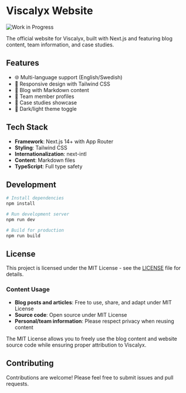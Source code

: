 # Viscalyx Website

![Work in Progress](https://img.shields.io/badge/Status-Work%20in%20Progress-yellow?style=for-the-badge)

The official website for Viscalyx, built with Next.js and featuring blog content, team information, and case studies.

## Features

- 🌐 Multi-language support (English/Swedish)
- 📱 Responsive design with Tailwind CSS
- 📝 Blog with Markdown content
- 👥 Team member profiles
- 💼 Case studies showcase
- 🌙 Dark/light theme toggle

## Tech Stack

- **Framework**: Next.js 14+ with App Router
- **Styling**: Tailwind CSS
- **Internationalization**: next-intl
- **Content**: Markdown files
- **TypeScript**: Full type safety

## Development

```bash
# Install dependencies
npm install

# Run development server
npm run dev

# Build for production
npm run build
```

## License

This project is licensed under the MIT License - see the [LICENSE](LICENSE) file for details.

### Content Usage

- **Blog posts and articles**: Free to use, share, and adapt under MIT License
- **Source code**: Open source under MIT License
- **Personal/team information**: Please respect privacy when reusing content

The MIT License allows you to freely use the blog content and website source code while ensuring proper attribution to Viscalyx.

## Contributing

Contributions are welcome! Please feel free to submit issues and pull requests.
